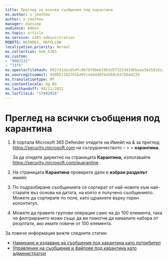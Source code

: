 ```yaml
---
title: Преглед на всички съобщения под карантина
ms.author: v-jmathew
author: v-jmathew
manager: dansimp
audience: Admin
ms.topic: article
ms.service: o365-administration
ROBOTS: NOINDEX, NOFOLLOW
localization_priority: Normal
ms.collection: Adm_O365
ms.custom:
- "9002531"
- "7375"
ms.openlocfilehash: 0927d1dac654fc0678709eb19b3d5732536196beae36d102d1a94bf7617b1b45
ms.sourcegitcommit: 920051182781bd97ce4d4d6fbd268cb37b84d239
ms.translationtype: MT
ms.contentlocale: bg-BG
ms.lasthandoff: 08/11/2021
ms.locfileid: "57892856"
---
```

# <a name="view-all-quarantined-messages"></a>Преглед на всички съобщения под карантина

1. В портала Microsoft 365 Defender отидете на Имейл на & за преглед <https://security.microsoft.com> на сътрудничеството –  \>  \> **карантина.**

   За да отидете директно на страницата **Карантина,** използвайте <https://security.microsoft.com/quarantine> .

2. На страницата **Карантина** проверете дали е **избран разделът** имейл.
3. По подразбиране съобщенията се сортират от най-новите към най-старите въз основа на датата, на която е получено съобщението. Можете да сортирате по поле, като щракнете върху горен колонтитул.
4. Можете да правите групови операции само на до 100 елемента, така че филтрирането може също да ви помогне да намалите набора от резултати, ако имате повече от 100 елемента.

За повече информация вижте следните статии:

- [Намиране и издаване на съобщения под карантина като потребител](https://docs.microsoft.com/microsoft-365/security/office-365-security/find-and-release-quarantined-messages-as-a-user)
- [Управление на съобщения и файлове под карантина като администратор](https://docs.microsoft.com/microsoft-365/security/office-365-security/manage-quarantined-messages-and-files)
